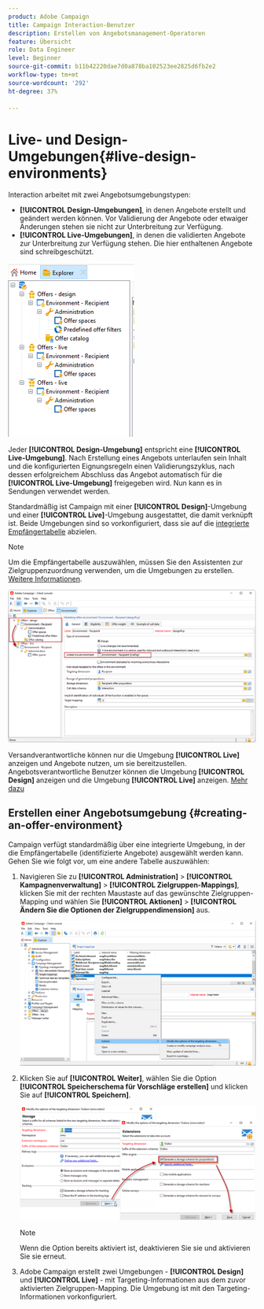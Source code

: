 ```yaml
---
product: Adobe Campaign
title: Campaign Interaction-Benutzer
description: Erstellen von Angebotsmanagement-Operatoren
feature: Übersicht
role: Data Engineer
level: Beginner
source-git-commit: b11b42220dae7d0a878ba102523ee2825d6fb2e2
workflow-type: tm+mt
source-wordcount: '292'
ht-degree: 37%

---
```


# Live- und Design-Umgebungen{#live-design-environments}

Interaction arbeitet mit zwei Angebotsumgebungstypen:

* **[!UICONTROL Design-Umgebungen]**, in denen Angebote erstellt und geändert werden können. Vor Validierung der Angebote oder etwaiger Änderungen stehen sie nicht zur Unterbreitung zur Verfügung.
* **[!UICONTROL Live-Umgebungen]**, in denen die validierten Angebote zur Unterbreitung zur Verfügung stehen. Die hier enthaltenen Angebote sind schreibgeschützt.

![](assets/offer_environments_overview_001.png)

Jeder **[!UICONTROL Design-Umgebung]** entspricht eine **[!UICONTROL Live-Umgebung]**. Nach Erstellung eines Angebots unterlaufen sein Inhalt und die konfigurierten Eignungsregeln einen Validierungszyklus, nach dessen erfolgreichem Abschluss das Angebot automatisch für die **[!UICONTROL Live-Umgebung]** freigegeben wird. Nun kann es in Sendungen verwendet werden.

Standardmäßig ist Campaign mit einer **[!UICONTROL Design]**-Umgebung und einer **[!UICONTROL Live]**-Umgebung ausgestattet, die damit verknüpft ist. Beide Umgebungen sind so vorkonfiguriert, dass sie auf die [integrierte Empfängertabelle](../dev/datamodel.md#ootb-profiles) abzielen.

>[!NOTE]
>
>Um die Empfängertabelle auszuwählen, müssen Sie den Assistenten zur Zielgruppenzuordnung verwenden, um die Umgebungen zu erstellen. [Weitere Informationen](#creating-an-offer-environment).

![](assets/offer_environments_overview_002.png)

Versandverantwortliche können nur die Umgebung **[!UICONTROL Live]** anzeigen und Angebote nutzen, um sie bereitzustellen. Angebotsverantwortliche Benutzer können die Umgebung **[!UICONTROL Design]** anzeigen und die Umgebung **[!UICONTROL Live]** anzeigen. [Mehr dazu](interaction-operators.md)

## Erstellen einer Angebotsumgebung {#creating-an-offer-environment}

Campaign verfügt standardmäßig über eine integrierte Umgebung, in der die Empfängertabelle (identifizierte Angebote) ausgewählt werden kann. Gehen Sie wie folgt vor, um eine andere Tabelle auszuwählen:

1. Navigieren Sie zu **[!UICONTROL Administration]** > **[!UICONTROL Kampagnenverwaltung]** > **[!UICONTROL Zielgruppen-Mappings]**, klicken Sie mit der rechten Maustaste auf das gewünschte Zielgruppen-Mapping und wählen Sie **[!UICONTROL Aktionen]** > **[!UICONTROL Ändern Sie die Optionen der Zielgruppendimension]** aus.

   ![](assets/offer_env_anonymous_001.png)

1. Klicken Sie auf **[!UICONTROL Weiter]**, wählen Sie die Option **[!UICONTROL Speicherschema für Vorschläge erstellen]** und klicken Sie auf **[!UICONTROL Speichern]**.

   ![](assets/offer_env_anonymous_002.png)

   >[!NOTE]
   >
   >Wenn die Option bereits aktiviert ist, deaktivieren Sie sie und aktivieren Sie sie erneut.

1. Adobe Campaign erstellt zwei Umgebungen - **[!UICONTROL Design]** und **[!UICONTROL Live]** - mit Targeting-Informationen aus dem zuvor aktivierten Zielgruppen-Mapping. Die Umgebung ist mit den Targeting-Informationen vorkonfiguriert.
